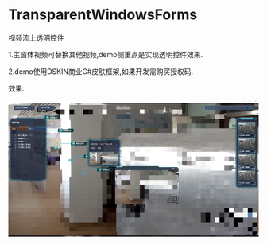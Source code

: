 # TransparentWindowsForms
视频流上透明控件

1.主窗体视频可替换其他视频,demo侧重点是实现透明控件效果.


2.demo使用DSKIN商业C#皮肤框架,如果开发需购买授权码.



效果:


 ![image](https://github.com/JunGenius/TransparentWindowsForms/blob/master/2.jpg)
